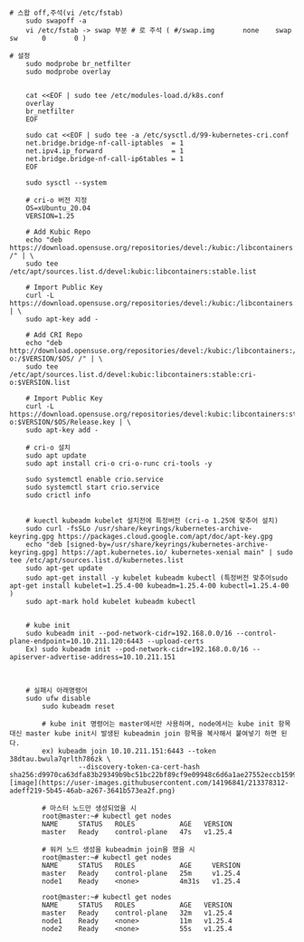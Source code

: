 	# 스왑 off,주석(vi /etc/fstab)
		sudo swapoff -a
		vi /etc/fstab -> swap 부분 # 로 주석 ( #/swap.img       none    swap    sw      0       0 )
		
	# 설정
		sudo modprobe br_netfilter
		sudo modprobe overlay
		
		
		cat <<EOF | sudo tee /etc/modules-load.d/k8s.conf
		overlay
		br_netfilter
		EOF
		
		sudo cat <<EOF | sudo tee -a /etc/sysctl.d/99-kubernetes-cri.conf
		net.bridge.bridge-nf-call-iptables  = 1
		net.ipv4.ip_forward                 = 1
		net.bridge.bridge-nf-call-ip6tables = 1
		EOF
		
		sudo sysctl --system
		
		# cri-o 버전 지정
		OS=xUbuntu_20.04
		VERSION=1.25
		
		# Add Kubic Repo
		echo "deb https://download.opensuse.org/repositories/devel:/kubic:/libcontainers:/stable/$OS/ /" | \
		sudo tee /etc/apt/sources.list.d/devel:kubic:libcontainers:stable.list
		
		# Import Public Key
		curl -L https://download.opensuse.org/repositories/devel:/kubic:/libcontainers:/stable/$OS/Release.key | \
		sudo apt-key add -
		
		# Add CRI Repo
		echo "deb http://download.opensuse.org/repositories/devel:/kubic:/libcontainers:/stable:/cri-o:/$VERSION/$OS/ /" | \
		sudo tee /etc/apt/sources.list.d/devel:kubic:libcontainers:stable:cri-o:$VERSION.list
		
		# Import Public Key
		curl -L https://download.opensuse.org/repositories/devel:kubic:libcontainers:stable:cri-o:$VERSION/$OS/Release.key | \
		sudo apt-key add -
		
		# cri-o 설치
		sudo apt update
		sudo apt install cri-o cri-o-runc cri-tools -y
		
		sudo systemctl enable crio.service
		sudo systemctl start crio.service
		sudo crictl info
		
		
		# kuectl kubeadm kubelet 설치전에 특정버전 (cri-o 1.25에 맞추어 설치)
		sudo curl -fsSLo /usr/share/keyrings/kubernetes-archive-keyring.gpg https://packages.cloud.google.com/apt/doc/apt-key.gpg
		echo "deb [signed-by=/usr/share/keyrings/kubernetes-archive-keyring.gpg] https://apt.kubernetes.io/ kubernetes-xenial main" | sudo tee /etc/apt/sources.list.d/kubernetes.list
		sudo apt-get update
		sudo apt-get install -y kubelet kubeadm kubectl (특정버전 맞추어sudo apt-get install kubelet=1.25.4-00 kubeadm=1.25.4-00 kubectl=1.25.4-00 )
		sudo apt-mark hold kubelet kubeadm kubectl
		
		
		# kube init
		sudo kubeadm init --pod-network-cidr=192.168.0.0/16 --control-plane-endpoint=10.10.211.120:6443 --upload-certs
		Ex) sudo kubeadm init --pod-network-cidr=192.168.0.0/16 --apiserver-advertise-address=10.10.211.151
	
	
		
		# 실패시 아래명령어
		sudo ufw disable
            sudo kubeadm reset
	    
	        # kube init 명령어는 master에서만 사용하며, node에서는 kube init 항목 대신 master kube init시 발생된 kubeadmin join 항목을 복사해서 붙여넣기 하면 된다.
            ex) kubeadm join 10.10.211.151:6443 --token 38dtau.bwula7qrlth786zk \
                     --discovery-token-ca-cert-hash sha256:d9970ca63dfa83b29349b9bc51bc22bf89cf9e09948c6d6a1ae27552eccb1599![image](https://user-images.githubusercontent.com/14196841/213378312-adeff219-5b45-46ab-a267-3641b573ea2f.png)

            # 마스터 노드만 생성되었을 시
            root@master:~# kubectl get nodes
            NAME     STATUS   ROLES           AGE   VERSION
            master   Ready    control-plane   47s   v1.25.4

            # 워커 노드 생성을 kubeadmin join을 했을 시
            root@master:~# kubectl get nodes
            NAME     STATUS   ROLES           AGE     VERSION
            master   Ready    control-plane   25m     v1.25.4
            node1    Ready    <none>          4m31s   v1.25.4
 	
            root@master:~# kubectl get nodes
            NAME     STATUS   ROLES           AGE   VERSION
            master   Ready    control-plane   32m   v1.25.4
            node1    Ready    <none>          11m   v1.25.4
            node2    Ready    <none>          55s   v1.25.4
